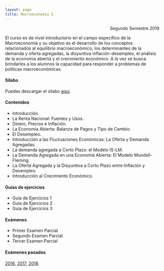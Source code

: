 ```yaml
---
layout: page
title: Macroeconomía I
---
```


<div style="text-align: right"> Segundo Semestre 2019 </div>

El curso es de nivel introductorio en el campo específico de la Macroeconomía y su objetivo es el desarrollo de los conceptos relacionados al equilibrio macroeconómico, los determinantes de la demanda y oferta agregadas, la disyuntiva inflación-desempleo, el análisis de la economía abierta y el crecimiento económico. A la vez se busca brindarles a los alumnos la capacidad para responder a problemas de políticas macroeconómicas.

#### Sílabo

Puedes descargar el sílabo [aqui](https://www.dropbox.com/s/etssarfsg119s8t/MacroI_IC_2019.pdf?dl=1).

#### Contenidos

- Introducción.
- La Renta Nacional: Fuentes y Usos.
- Dinero, Precios e Inflación.
- La Economía Abierta: Balanza de Pagos y Tipo de Cambio.
- El Desempleo.
- Introducción a las Fluctuaciones Económicas: La Oferta y Demanda Agregadas.
- La demanda agregada a Corto Plazo: el Modelo IS-LM.
- La Demanda Agregada en una Economía Abierta: El Modelo Mundell-Fleming.
- La Oferta Agregada y la Disyuntiva a Corto Plazo entre Inflación y Desempleo.
- Introducción al Crecimiento Económico.

#### Guías de ejercicios

- Guía de Ejercicios 1
- Guía de Ejercicios 2
- Guía de Ejercicios 3

#### Exámenes

- Primer Examen Parcial 
- Segundo Examen Parcial
- Tercer Examen Parcial 

#### Exámenes pasados

[2016](https://www.dropbox.com/s/c9n1oozm0q49acr/2016.zip?dl=1), [2017](https://www.dropbox.com/s/dgsmylha96j0xny/2017.zip?dl=1), [2018](https://www.dropbox.com/s/lptp18nq6enrhqu/2018.zip?dl=1).